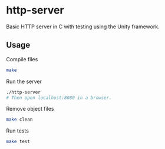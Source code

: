 # http-server

Basic HTTP server in C with testing using the Unity framework.

## Usage
Compile files
```bash
make
```
Run the server
```bash
./http-server
# Then open localhost:8080 in a browser.
```
Remove object files
```bash
make clean
```
Run tests
```bash
make test
```
